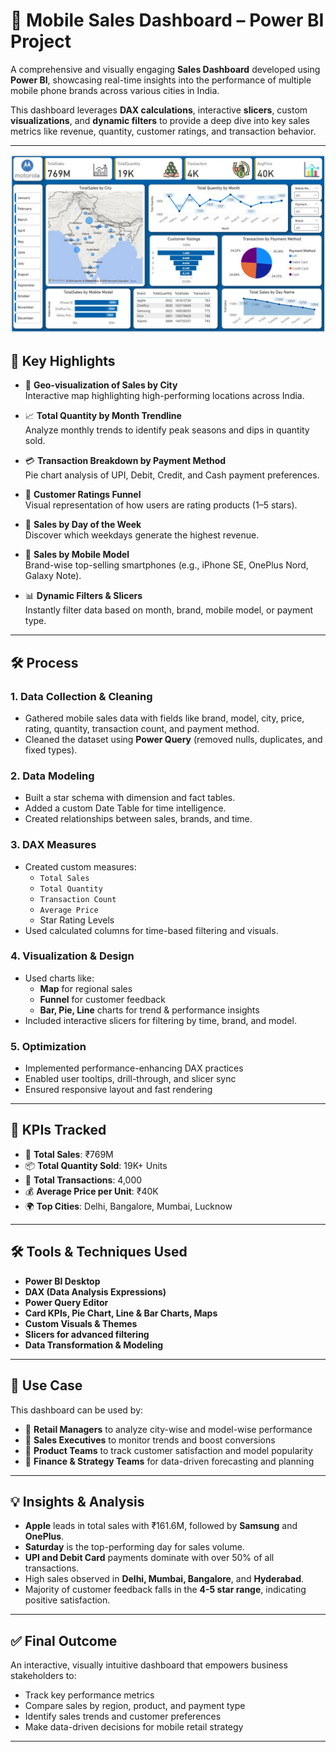 # 📱 Mobile Sales Dashboard – Power BI Project


A comprehensive and visually engaging **Sales Dashboard** developed using **Power BI**, showcasing real-time insights into the performance of multiple mobile phone brands across various cities in India.

This dashboard leverages **DAX calculations**, interactive **slicers**, custom **visualizations**, and **dynamic filters** to provide a deep dive into key sales metrics like revenue, quantity, customer ratings, and transaction behavior.

---
![Dashboard Screenshot](./powerBi_Project.jpg)
## 🚀 Key Highlights

- 📍 **Geo-visualization of Sales by City**  
  Interactive map highlighting high-performing locations across India.

- 📈 **Total Quantity by Month Trendline**  
  Analyze monthly trends to identify peak seasons and dips in quantity sold.

- 💳 **Transaction Breakdown by Payment Method**  
  Pie chart analysis of UPI, Debit, Credit, and Cash payment preferences.

- 🌟 **Customer Ratings Funnel**  
  Visual representation of how users are rating products (1–5 stars).

- 📅 **Sales by Day of the Week**  
  Discover which weekdays generate the highest revenue.

- 📱 **Sales by Mobile Model**  
  Brand-wise top-selling smartphones (e.g., iPhone SE, OnePlus Nord, Galaxy Note).

- 📊 **Dynamic Filters & Slicers**  
  Instantly filter data based on month, brand, mobile model, or payment type.

---

## 🛠️ Process

### 1. **Data Collection & Cleaning**
- Gathered mobile sales data with fields like brand, model, city, price, rating, quantity, transaction count, and payment method.
- Cleaned the dataset using **Power Query** (removed nulls, duplicates, and fixed types).

### 2. **Data Modeling**
- Built a star schema with dimension and fact tables.
- Added a custom Date Table for time intelligence.
- Created relationships between sales, brands, and time.

### 3. **DAX Measures**
- Created custom measures:
  - `Total Sales`
  - `Total Quantity`
  - `Transaction Count`
  - `Average Price`
  - Star Rating Levels
- Used calculated columns for time-based filtering and visuals.

### 4. **Visualization & Design**
- Used charts like:
  - **Map** for regional sales
  - **Funnel** for customer feedback
  - **Bar, Pie, Line** charts for trend & performance insights
- Included interactive slicers for filtering by time, brand, and model.

### 5. **Optimization**
- Implemented performance-enhancing DAX practices
- Enabled user tooltips, drill-through, and slicer sync
- Ensured responsive layout and fast rendering

---

## 📌 KPIs Tracked

- 🧾 **Total Sales**: ₹769M  
- 📦 **Total Quantity Sold**: 19K+ Units  
- 💼 **Total Transactions**: 4,000  
- 💰 **Average Price per Unit**: ₹40K  
- 🌍 **Top Cities**: Delhi, Bangalore, Mumbai, Lucknow

---

## 🛠️ Tools & Techniques Used

- **Power BI Desktop**
- **DAX (Data Analysis Expressions)**
- **Power Query Editor**
- **Card KPIs, Pie Chart, Line & Bar Charts, Maps**
- **Custom Visuals & Themes**
- **Slicers for advanced filtering**
- **Data Transformation & Modeling**

---


## 💼 Use Case

This dashboard can be used by:

- 🔹 **Retail Managers** to analyze city-wise and model-wise performance  
- 🔹 **Sales Executives** to monitor trends and boost conversions  
- 🔹 **Product Teams** to track customer satisfaction and model popularity  
- 🔹 **Finance & Strategy Teams** for data-driven forecasting and planning

---

## 💡 Insights & Analysis

- **Apple** leads in total sales with ₹161.6M, followed by **Samsung** and **OnePlus**.
- **Saturday** is the top-performing day for sales volume.
- **UPI and Debit Card** payments dominate with over 50% of all transactions.
- High sales observed in **Delhi, Mumbai, Bangalore**, and **Hyderabad**.
- Majority of customer feedback falls in the **4-5 star range**, indicating positive satisfaction.

---

## ✅ Final Outcome

An interactive, visually intuitive dashboard that empowers business stakeholders to:
- Track key performance metrics
- Compare sales by region, product, and payment type
- Identify sales trends and customer preferences
- Make data-driven decisions for mobile retail strategy
---

